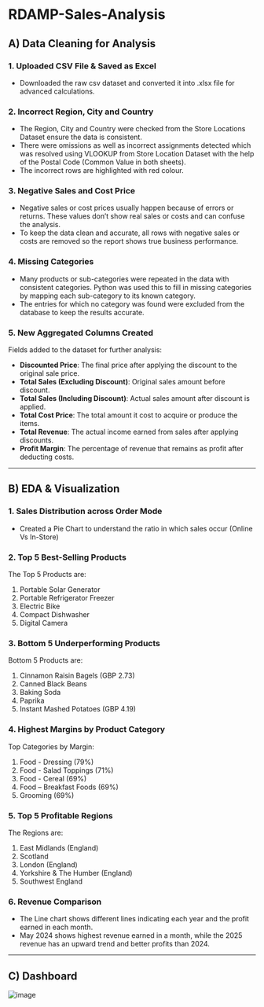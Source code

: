 # RDAMP-Sales-Analysis

## A) Data Cleaning for Analysis

### 1. Uploaded CSV File & Saved as Excel  
- Downloaded the raw csv dataset and converted it into .xlsx file for advanced calculations.

### 2. Incorrect Region, City and Country  
- The Region, City and Country were checked from the Store Locations Dataset ensure the data is consistent.
- There were omissions as well as incorrect assignments detected which was resolved using VLOOKUP from Store Location Dataset with the help of the Postal Code (Common Value in both sheets).  
- The incorrect rows are highlighted with red colour.

### 3. Negative Sales and Cost Price  
- Negative sales or cost prices usually happen because of errors or returns. These values don’t show real sales or costs and can confuse the analysis.  
- To keep the data clean and accurate, all rows with negative sales or costs are removed so the report shows true business performance.

### 4. Missing Categories  
- Many products or sub-categories were repeated in the data with consistent categories. Python was used this to fill in missing categories by mapping each sub-category to its known category.
- The entries for which no category was found were excluded from the database to keep the results accurate.

### 5. New Aggregated Columns Created  
Fields added to the dataset for further analysis:
- **Discounted Price**: The final price after applying the discount to the original sale price.
- **Total Sales (Excluding Discount)**: Original sales amount before discount.
- **Total Sales (Including Discount)**: Actual sales amount after discount is applied.
- **Total Cost Price**: The total amount it cost to acquire or produce the items.
- **Total Revenue**: The actual income earned from sales after applying discounts.
- **Profit Margin**: The percentage of revenue that remains as profit after deducting costs.

---

## B) EDA & Visualization

### 1. Sales Distribution across Order Mode  
- Created a Pie Chart to understand the ratio in which sales occur (Online Vs In-Store)

### 2. Top 5 Best-Selling Products  
  The Top 5 Products are:  
  1. Portable Solar Generator  
  2. Portable Refrigerator Freezer  
  3. Electric Bike  
  4. Compact Dishwasher  
  5. Digital Camera

### 3. Bottom 5 Underperforming Products  
  Bottom 5 Products are:  
  1. Cinnamon Raisin Bagels (GBP 2.73)  
  2. Canned Black Beans  
  3. Baking Soda  
  4. Paprika  
  5. Instant Mashed Potatoes (GBP 4.19)

### 4. Highest Margins by Product Category  
  Top Categories by Margin:  
  1. Food - Dressing (79%)  
  2. Food - Salad Toppings (71%)  
  3. Food - Cereal (69%)  
  4. Food – Breakfast Foods (69%)  
  5. Grooming (69%)

### 5. Top 5 Profitable Regions  
  The Regions are:  
  1. East Midlands (England)  
  2. Scotland  
  3. London (England)  
  4. Yorkshire & The Humber (England)  
  5. Southwest England

### 6. Revenue Comparison  
- The Line chart shows different lines indicating each year and the profit earned in each month.
- May 2024 shows highest revenue earned in a month, while the 2025 revenue has an upward trend and better profits than 2024.

---

## C) Dashboard  

![image](https://github.com/user-attachments/assets/42d3a9e2-bb71-46c9-9c89-6a3f9361085b)
